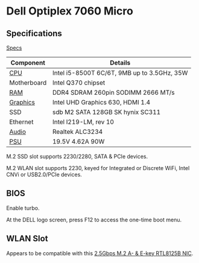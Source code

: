 # Dell Optiplex 7060 Micro

## Specifications

[Specs](https://www.dell.com/support/manuals/en-us/optiplex-7060-desktop/opti_7060_mff_setup_specs_manual/system-specifications?guid=guid-ab67ed37-0818-4592-a25c-f04b3a73c18d&lang=en-us)

Component|Details
---------|-------
[CPU](https://www.dell.com/support/manuals/en-us/optiplex-7060-desktop/opti_7060_mff_setup_specs_manual/processor?guid=guid-e178c653-4f96-4d67-8c6e-0d7e87454d21&lang=en-us)|Intel i5-8500T 6C/6T, 9MB up to 3.5GHz, 35W
Motherboard|Intel Q370 chipset
[RAM](https://www.dell.com/support/manuals/en-us/optiplex-7060-desktop/opti_7060_mff_setup_specs_manual/memory?guid=guid-7a6c382e-c8af-4ab3-9b68-be050ee50eaa&lang=en-us)|DDR4 SDRAM 260pin SODIMM 2666 MT/s
[Graphics](https://www.dell.com/support/manuals/en-us/optiplex-7060-desktop/opti_7060_mff_setup_specs_manual/video?guid=guid-b6f3a320-b139-4634-b5c7-56401abf2bfc&lang=en-us)|Intel UHD Graphics 630, HDMI 1.4
SSD|sdb	M2 SATA 128GB SK hynix SC311
Ethernet|Intel I219-LM, rev 10
[Audio](https://www.dell.com/support/manuals/en-us/optiplex-7060-desktop/opti_7060_mff_setup_specs_manual/audio?guid=guid-cde9caee-3518-4f61-8826-c9ca01e7ccc2&lang=en-us)|Realtek ALC3234
[PSU](https://www.dell.com/support/manuals/en-us/optiplex-7060-desktop/opti_7060_mff_setup_specs_manual/power-supply?guid=guid-475c5c8b-0f34-45e9-a49f-b5ba4c3b27c3&lang=en-us)|19.5V 4.62A 90W

M.2 SSD slot supports 2230/2280, SATA & PCIe devices.

M.2 WLAN slot supports 2230, keyed for Integrated or Discrete WiFi,
Intel CNVi or USB2.0/PCIe devices.


## BIOS

Enable turbo.

At the DELL logo screen, press F12 to access the one-time boot menu.

## WLAN Slot

Appears to be compatible with this [2.5Gbps M.2 A- & E-key RTL8125B
NIC](https://www.aliexpress.com/item/3256804057621231.html).
